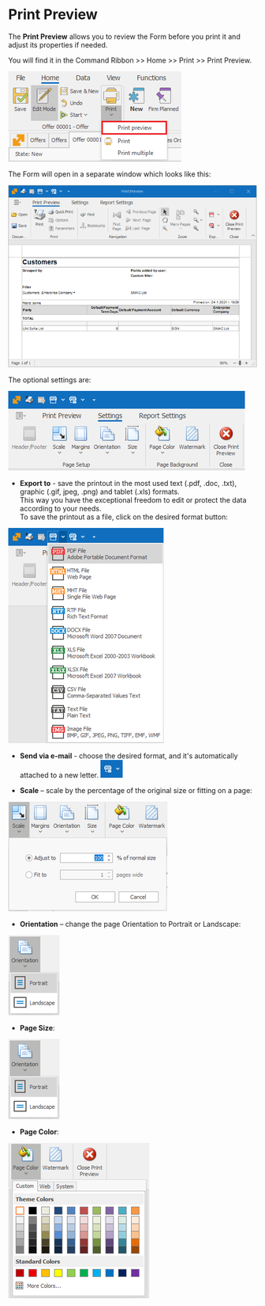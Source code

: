 # Print Preview

The <b>Print Preview</b> allows you to review the Form before you print it and adjust its properties if needed.

You will find it in the Command Ribbon >> Home >> Print >> Print Preview.

![Print icon](pictures/print-icon.png) 

The Form will open in a separate window which looks like this:	

![Print Preview](pictures/print-preview.png) 

The optional settings are:

![Optional Setting](pictures/optional-settings.png)

- <b>Export to</b> - save the printout in the most used text (.pdf, .doc, .txt), graphic (.gif, jpeg, .png) and tablet (.xls) formats. <br>
This way you have the exceptional freedom to edit or protect the data according to your needs. <br>
To save the printout as a file, click on the desired format button:

![Export Formats](pictures/export-formats.png)

- <b>Send via e-mail</b> - choose the desired format, and it's automatically attached to a new letter. ![E-Mail As...](pictures/mail-a-printout.png)

- <b>Scale</b> – scale by the percentage of the original size or fitting on a page:

![Print Scale](pictures/print-scale.png)

- <b>Orientation</b> – change the page Orientation to Portrait or Landscape:

![Page Orientation](pictures/page-orientation.png)

- <b>Page Size</b>:

![Page Size](pictures/page-orientation.png)

- <b>Page Color</b>:

![Page Color](pictures/page-color.png)
